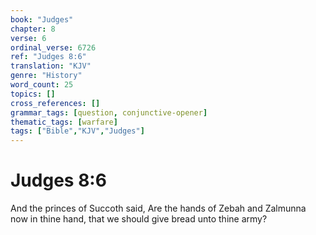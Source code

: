 ```yaml
---
book: "Judges"
chapter: 8
verse: 6
ordinal_verse: 6726
ref: "Judges 8:6"
translation: "KJV"
genre: "History"
word_count: 25
topics: []
cross_references: []
grammar_tags: [question, conjunctive-opener]
thematic_tags: [warfare]
tags: ["Bible","KJV","Judges"]
---
```


# Judges 8:6

And the princes of Succoth said, Are the hands of Zebah and Zalmunna now in thine hand, that we should give bread unto thine army?
